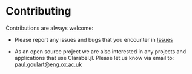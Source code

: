 # Contributing

Contributions are always welcome:

* Please report any issues and bugs that you encounter in [Issues](https://github.com/oxfordcontrol/clarabel/issues)

* As an open source project we are also interested in any projects and applications that use Clarabel.jl. Please let us know via email to: paul.goulart@eng.ox.ac.uk
